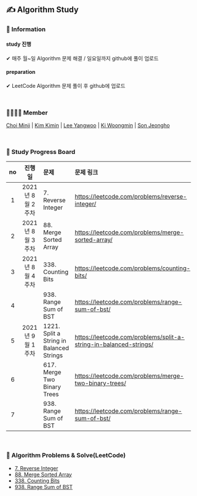 ## ✍ Algorithm Study
  
### 📣 Information
#### study 진행 
✔ 매주 월~일 Algorithm 문제 해결 / 일요일까지 github에 풀이 업로드  
#### preparation
✔ LeetCode Algorithm 문제 풀이 후 github에 업로드
  
<br />

### 👨‍👩‍👦‍👦 Member
[Choi Minji](https://github.com/CoRoRo10?tab=repositories) | 
[Kim Kimin](https://github.com/kimin3927) |
[Lee Yangwoo](https://github.com/Yang-woo) |
[Ki Woongmin](https://github.com/dndals) |
[Son Jeongho](https://github.com/otterp012)
  
<br />
  
### 📑 Study Progress Board
|no|진행일|문제|문제 링크|             
|:--:|:----:|:----|:---|      
|1|2021년 8월 2주차|7. Reverse Integer|https://leetcode.com/problems/reverse-integer/|    
|2|2021년 8월 3주차|88. Merge Sorted Array|https://leetcode.com/problems/merge-sorted-array/|
|3|2021년 8월 4주차|338. Counting Bits|https://leetcode.com/problems/counting-bits/|
|4||938. Range Sum of BST|https://leetcode.com/problems/range-sum-of-bst/|
|5|2021년 9월 1주차|1221. Split a String in Balanced Strings|https://leetcode.com/problems/split-a-string-in-balanced-strings/|
|6||617. Merge Two Binary Trees|https://leetcode.com/problems/merge-two-binary-trees/|
|7||938. Range Sum of BST|https://leetcode.com/problems/range-sum-of-bst/|
<br />

### 📂 Algorithm Problems & Solve(LeetCode)
- [7. Reverse Integer](./7.Reverse_Integer)  
- [88. Merge Sorted Array](./88.Merge_Sorted_Array)
- [338. Counting Bits](./338.Counting_Bits)
- [938. Range Sum of BST](./938.Range_Sum_of_BST)

